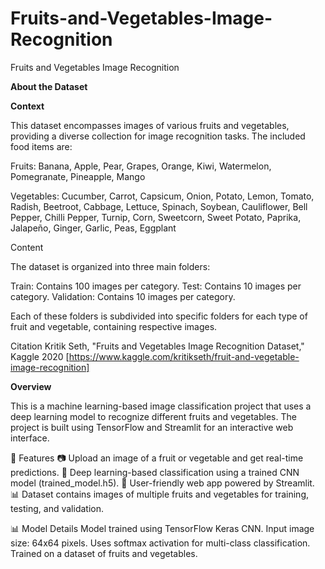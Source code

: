 # Fruits-and-Vegetables-Image-Recognition
Fruits and Vegetables Image Recognition

**About the Dataset**

**Context**

This dataset encompasses images of various fruits and vegetables, providing a diverse collection for image recognition tasks. The included food items are:

Fruits: Banana, Apple, Pear, Grapes, Orange, Kiwi, Watermelon, Pomegranate, Pineapple, Mango

Vegetables: Cucumber, Carrot, Capsicum, Onion, Potato, Lemon, Tomato, Radish, Beetroot, Cabbage, Lettuce, Spinach, Soybean, Cauliflower, Bell Pepper, Chilli Pepper, Turnip, Corn, Sweetcorn, Sweet Potato, Paprika, Jalapeño, Ginger, Garlic, Peas, Eggplant

Content

The dataset is organized into three main folders:

Train: Contains 100 images per category.
Test: Contains 10 images per category.
Validation: Contains 10 images per category.

Each of these folders is subdivided into specific folders for each type of fruit and vegetable, containing respective images.

Citation
Kritik Seth, "Fruits and Vegetables Image Recognition Dataset," Kaggle 2020 [https://www.kaggle.com/kritikseth/fruit-and-vegetable-image-recognition]

**Overview**

This is a machine learning-based image classification project that uses a deep learning model to recognize different fruits and vegetables. The project is built using TensorFlow and Streamlit for an interactive web interface.

📌 Features
📷 Upload an image of a fruit or vegetable and get real-time predictions.
🤖 Deep learning-based classification using a trained CNN model (trained_model.h5).
🎨 User-friendly web app powered by Streamlit.
📊 Dataset contains images of multiple fruits and vegetables for training, testing, and validation.

📊 Model Details
Model trained using TensorFlow Keras CNN.
Input image size: 64x64 pixels.
Uses softmax activation for multi-class classification.
Trained on a dataset of fruits and vegetables.


